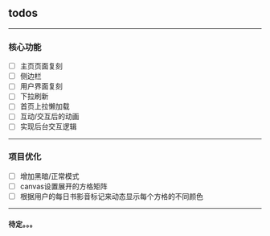 ## todos

---

### 核心功能

- [ ] 主页页面复刻
- [ ] 侧边栏
- [ ] 用户界面复刻
- [ ] 下拉刷新
- [ ] 首页上拉懒加载
- [ ] 互动/交互后的动画
- [ ] 实现后台交互逻辑

---

### 项目优化

- [ ] 增加黑暗/正常模式
- [ ] canvas设置展开的方格矩阵
- [ ] 根据用户的每日书影音标记来动态显示每个方格的不同颜色

---

#### 待定。。。